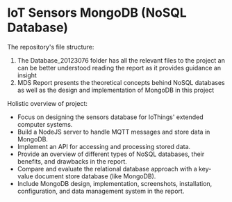# IoT Sensors MongoDB (NoSQL Database)
The repository's file structure:
1. The Database_20123076 folder has all the relevant files to the project an can be better understood reading the report as it provides guidance an insight
2. MDS Report presents the theoretical concepts behind NoSQL databases as well as the design and implementation of MongoDB in this project

Holistic overview of project:
-	Focus on designing the sensors database for IoThings' extended computer systems.
-	Build a NodeJS server to handle MQTT messages and store data in MongoDB.
-	Implement an API for accessing and processing stored data.
-	Provide an overview of different types of NoSQL databases, their benefits, and drawbacks in the report.
-	Compare and evaluate the relational database approach with a key-value document store database (like MongoDB).
-	Include MongoDB design, implementation, screenshots, installation, configuration, and data management system in the report.
